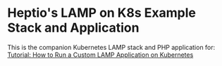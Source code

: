 # Heptio's LAMP on K8s Example Stack and Application

This is the companion Kubernetes LAMP stack and PHP application for: [Tutorial: How to Run a Custom LAMP Application on Kubernetes](http://docs.heptio.com/content/tutorials/lamp.html)